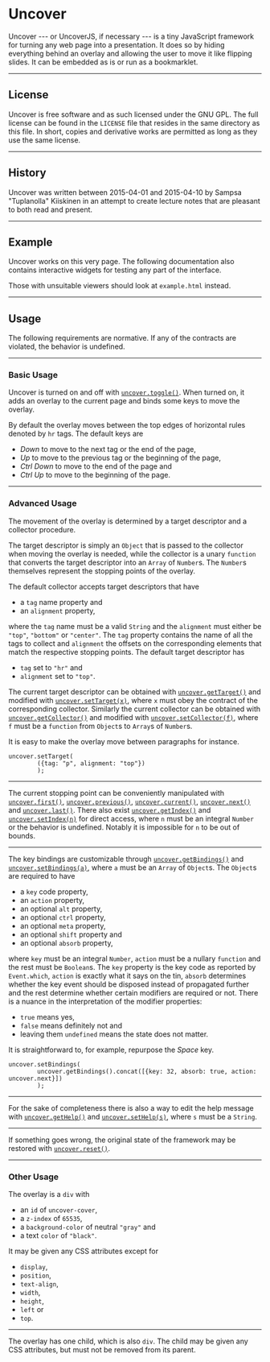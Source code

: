 # Uncover

Uncover --- or UncoverJS, if necessary ---
is a tiny JavaScript framework for turning any web page into a presentation.
It does so by hiding everything behind an overlay and
allowing the user to move it like flipping slides.
It can be embedded as is or run as a bookmarklet.

----

## License

Uncover is free software and
as such licensed under the GNU GPL.
The full license can be found in the `LICENSE` file that
resides in the same directory as this file.
In short, copies and derivative works are permitted as long as
they use the same license.

----

## History

Uncover was written between 2015-04-01 and 2015-04-10 by
Sampsa "Tuplanolla" Kiiskinen in an attempt to
create lecture notes that are pleasant to both read and present.

----

## Example

Uncover works on this very page.
The following documentation also contains interactive widgets for
testing any part of the interface.

Those with unsuitable viewers should look at `example.html` instead.

---

## Usage

The following requirements are normative.
If any of the contracts are violated, the behavior is undefined.

----

### Basic Usage

Uncover is turned on and off with [`uncover.toggle()`][1].
When turned on, it adds an overlay to the current page and
binds some keys to move the overlay.

By default the overlay moves between
the top edges of horizontal rules denoted by `hr` tags.
The default keys are

* *Down* to move to the next tag or the end of the page,
* *Up* to move to the previous tag or the beginning of the page,
* *Ctrl* *Down* to move to the end of the page and
* *Ctrl* *Up* to move to the beginning of the page.

----

### Advanced Usage

The movement of the overlay is determined by
a target descriptor and a collector procedure.

The target descriptor is simply an `Object` that
is passed to the collector when moving the overlay is needed, while
the collector is a unary `function` that
converts the target descriptor into an `Array` of `Number`s.
The `Number`s themselves represent the stopping points of the overlay.

The default collector accepts target descriptors that have

* a `tag` name property and
* an `alignment` property,

where the `tag` name must be a valid `String` and
the `alignment` must either be `"top"`, `"bottom"` or `"center"`.
The `tag` property contains the name of all the tags to collect and
`alignment` the offsets on the corresponding elements that
match the respective stopping points.
The default target descriptor has

* `tag` set to `"hr"` and
* `alignment` set to `"top"`.

The current target descriptor can be obtained with
[`uncover.getTarget()`][4] and modified with [`uncover.setTarget(x)`][5],
where `x` must obey the contract of the corresponding collector.
Similarly the current collector can be obtained with
[`uncover.getCollector()`][6] and modified with [`uncover.setCollector(f)`][7],
where `f` must be a `function` from `Object`s to `Array`s of `Number`s.

It is easy to make the overlay move between paragraphs for instance.

	uncover.setTarget(
			({tag: "p", alignment: "top"})
			);

----

The current stopping point can be conveniently manipulated with
[`uncover.first()`][13],
[`uncover.previous()`][14],
[`uncover.current()`][15],
[`uncover.next()`][16] and
[`uncover.last()`][17].
There also exist
[`uncover.getIndex()`][2] and
[`uncover.setIndex(n)`][3] for direct access,
where `n` must be an integral `Number` or the behavior is undefined.
Notably it is impossible for `n` to be out of bounds.

----

The key bindings are customizable through
[`uncover.getBindings()`][8] and
[`uncover.setBindings(a)`][9],
where `a` must be an `Array` of `Object`s.
The `Object`s are required to have

* a `key` code property,
* an `action` property,
* an optional `alt` property,
* an optional `ctrl` property,
* an optional `meta` property,
* an optional `shift` property and
* an optional `absorb` property,

where `key` must be an integral `Number`,
`action` must be a nullary `function` and
the rest must be `Boolean`s.
The `key` property is the key code as reported by `Event.which`,
`action` is exactly what it says on the tin,
`absorb` determines whether
the key event should be disposed instead of propagated further and
the rest determine whether certain modifiers are required or not.
There is a nuance in the interpretation of the modifier properties:

* `true` means yes,
* `false` means definitely not and
* leaving them `undefined` means the state does not matter.

It is straightforward to, for example, repurpose the *Space* key.

	uncover.setBindings(
			uncover.getBindings().concat([{key: 32, absorb: true, action: uncover.next}])
			);

----

For the sake of completeness there is also a way to edit the help message with
[`uncover.getHelp()`][10] and [`uncover.setHelp(s)`][11],
where `s` must be a `String`.

----

If something goes wrong,
the original state of the framework may be restored with
[`uncover.reset()`][12].

----

### Other Usage

The overlay is a `div` with

* an `id` of `uncover-cover`,
* a `z-index` of `65535`,
* a `background-color` of neutral `"gray"` and
* a text `color` of `"black"`.

It may be given any CSS attributes except for

* `display`,
* `position`,
* `text-align`,
* `width`,
* `height`,
* `left` or
* `top`.

----

The overlay has one child, which is also `div`.
The child may be given any CSS attributes, but
must not be removed from its parent.

[1]: #
[2]: #
[3]: #
[4]: #
[5]: #
[6]: #
[7]: #
[8]: #
[9]: #
[10]: #
[11]: #
[12]: #
[13]: #
[14]: #
[15]: #
[16]: #
[17]: #
